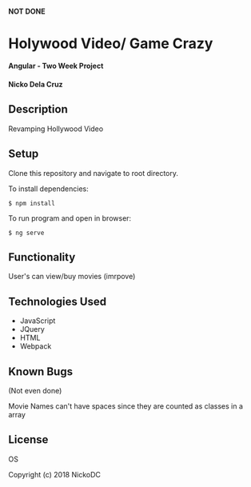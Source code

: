 ####  NOT DONE




# Holywood Video/ Game Crazy

#### Angular - Two Week Project

#### Nicko Dela Cruz

## Description

Revamping Hollywood Video

## Setup

Clone this repository and navigate to root directory.

To install dependencies:

`$ npm install`  

To run program and open in browser:

`$ ng serve`



## Functionality

User's can view/buy movies
(imrpove)

## Technologies Used

* JavaScript
* JQuery
* HTML
* Webpack

## Known Bugs

(Not even done)

Movie Names can't have spaces since they are counted as classes in a array

## License

OS

Copyright (c) 2018 NickoDC
